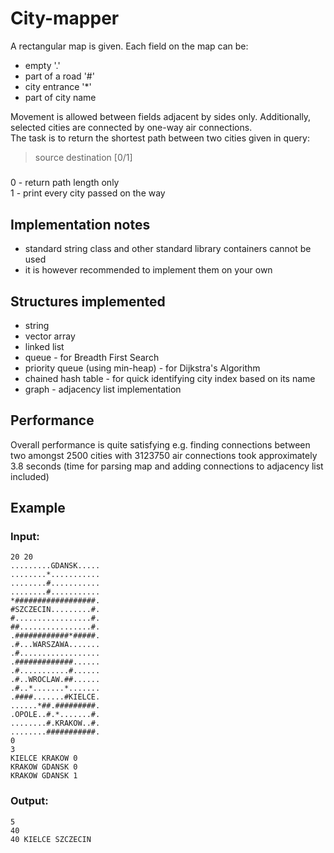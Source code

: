 # City-mapper
A rectangular map is given. Each field on the map can be:
- empty '.'
- part of a road '#'
- city entrance '*'
- part of city name 

Movement is allowed between fields adjacent by sides only. Additionally, selected cities are connected by one-way air connections. \
The task is to return the shortest path between two cities given in query:
> source destination [0/1]
#####
0 - return path length only \
1 - print every city passed on the way

## Implementation notes
- standard string class and other standard library containers cannot be used
- it is however recommended to implement them on your own

## Structures implemented
- string
- vector array
- linked list
- queue - for Breadth First Search
- priority queue (using min-heap) - for Dijkstra's Algorithm
- chained hash table - for quick identifying city index based on its name
- graph - adjacency list implementation

## Performance
Overall performance is quite satisfying e.g. finding connections between two amongst 2500 cities with 3123750 air connections took approximately 3.8 seconds (time for parsing map and adding connections to adjacency list included)

## Example
### Input:
```
20 20
.........GDANSK.....
........*...........
........#...........
........#...........
*##################.
#SZCZECIN.........#.
#.................#.
##................#.
.############*#####.
.#...WARSZAWA.......
.#..................
.#############......
.#...........#......
.#..WROCLAW.##......
.#..*.......*.......
.####.......#KIELCE.
......*##.#########.
.OPOLE..#.*.......#.
........#.KRAKOW..#.
........###########.
0
3
KIELCE KRAKOW 0
KRAKOW GDANSK 0
KRAKOW GDANSK 1
```
### Output:
```
5
40
40 KIELCE SZCZECIN
```
